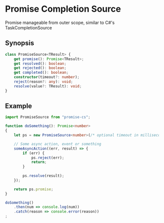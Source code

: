 ﻿# Promise Completion Source
Promise manageable from outer scope, similar to C#'s TaskCompletionSource

## Synopsis
```typescript
class PromiseSource<TResult> {
    get promise(): Promise<TResult>;
    get resolved(): boolean;
    get rejected(): boolean;
    get completed(): boolean;
    constructor(timeout?: number);
    reject(reason?: any): void;
    resolve(value?: TResult): void;
}
```

## Example
```typescript
import PromiseSource from "promise-cs";

function doSomething(): Promise<number>
{
	let ps = new PromiseSource<number>(/* optional timeout in millisecond */);

	// Some async action, event or something
	someAsyncAction((err, result) => {
		if (err) {
			ps.reject(err);
			return;
		}
		
		ps.resolve(result);
	});

	return ps.promise;
}

doSomething()
	.then(num => console.log(num))
	.catch(reason => console.error(reason))
;
```